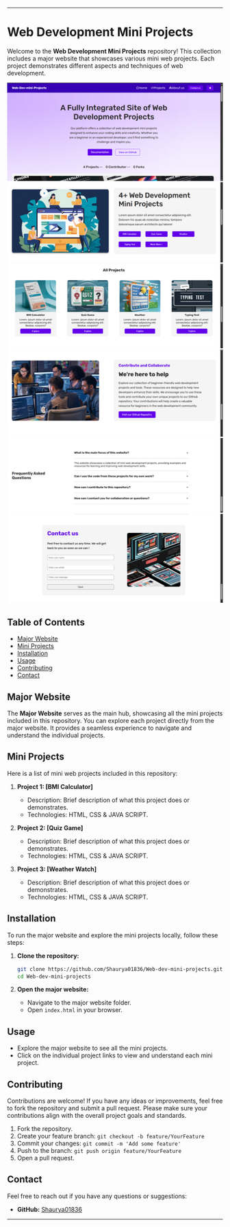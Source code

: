 
---

# Web Development Mini Projects

Welcome to the **Web Development Mini Projects** repository! This collection includes a major website that showcases various mini web projects. Each project demonstrates different aspects and techniques of web development.

![Banner](Resources/Screenshot%20(730).png)
![Banner](Resources/Screenshot%20(731).png)
![Banner](Resources/Screenshot%20(732).png)
![Banner](Resources/Screenshot%20(733).png)
![Banner](Resources/Screenshot%20(735).png)
![Banner](Resources/Screenshot%20(734).png)

## Table of Contents

- [Major Website](#major-website)
- [Mini Projects](#mini-projects)
- [Installation](#installation)
- [Usage](#usage)
- [Contributing](#contributing)
- [Contact](#contact)

## Major Website

The **Major Website** serves as the main hub, showcasing all the mini projects included in this repository. You can explore each project directly from the major website. It provides a seamless experience to navigate and understand the individual projects.

## Mini Projects

Here is a list of mini web projects included in this repository:

1. **Project 1: [BMI Calculator]**
   - Description: Brief description of what this project does or demonstrates.
   - Technologies: HTML, CSS & JAVA SCRIPT.

2. **Project 2: [Quiz Game]**
   - Description: Brief description of what this project does or demonstrates.
   - Technologies: HTML, CSS & JAVA SCRIPT.

3. **Project 3: [Weather Watch]**
   - Description: Brief description of what this project does or demonstrates.
   - Technologies: HTML, CSS & JAVA SCRIPT.


## Installation

To run the major website and explore the mini projects locally, follow these steps:

1. **Clone the repository:**
   ```sh
   git clone https://github.com/Shaurya01836/Web-dev-mini-projects.git
   cd Web-dev-mini-projects
   ```

2. **Open the major website:**
   - Navigate to the major website folder.
   - Open `index.html` in your browser.

## Usage

- Explore the major website to see all the mini projects.
- Click on the individual project links to view and understand each mini project.

## Contributing

Contributions are welcome! If you have any ideas or improvements, feel free to fork the repository and submit a pull request. Please make sure your contributions align with the overall project goals and standards.

1. Fork the repository.
2. Create your feature branch: `git checkout -b feature/YourFeature`
3. Commit your changes: `git commit -m 'Add some feature'`
4. Push to the branch: `git push origin feature/YourFeature`
5. Open a pull request.


## Contact

Feel free to reach out if you have any questions or suggestions:

- **GitHub:** [Shaurya01836](https://github.com/Shaurya01836)

---
